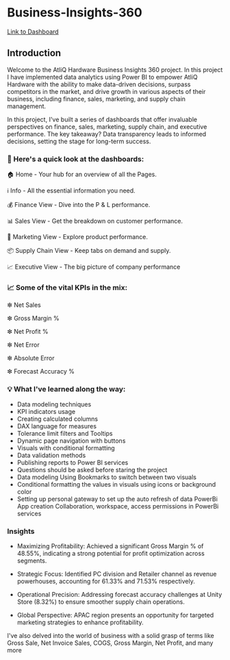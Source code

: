 # Business-Insights-360

[Link to Dashboard](https://app.powerbi.com/view?r=eyJrIjoiOTQ4MGYxMDEtZjZiYS00ZmY4LTlhNDItODY5NDBlNTQ1YzM4IiwidCI6ImM2ZTU0OWIzLTVmNDUtNDAzMi1hYWU5LWQ0MjQ0ZGM1YjJjNCJ9)

## Introduction

Welcome to the AtliQ Hardware Business Insights 360  project. In this project I have implemented data analytics using Power BI to empower AtliQ Hardware with the ability to make data-driven decisions, surpass competitors in the market, and drive growth in various aspects of their business, including finance, sales, marketing, and supply chain management.

In this project, I've built a series of dashboards that offer invaluable perspectives on finance, sales, marketing, supply chain, and executive performance. The key takeaway? Data transparency leads to informed decisions, setting the stage for long-term success.

### 📂 Here's a quick look at the dashboards:
🏠 Home - Your hub for an overview of all the Pages.

 ℹ️ Info - All the essential information you need.
 
💰 Finance View - Dive into the P & L performance.

📊 Sales View - Get the breakdown on customer performance.

🎯 Marketing View - Explore product performance.

📦 Supply Chain View - Keep tabs on demand and supply.

📈 Executive View - The big picture of company performance

 ### 📈 Some of the vital KPIs in the mix:
❇ Net Sales

❇ Gross Margin %

❇ Net Profit %

❇ Net Error

❇ Absolute Error

❇ Forecast Accuracy %

### 💡 What I've learned along the way:
+ Data modeling techniques
+ KPI indicators usage
+ Creating calculated columns
+ DAX language for measures
+ Tolerance limit filters and Tooltips
+ Dynamic page navigation with buttons
+ Visuals with conditional formatting
+ Data validation methods
+ Publishing reports to Power BI services
+ Questions should be asked before staring the project
+ Data modeling Using Bookmarks to switch between two visuals
+ Conditional formatting the values in visuals using icons or background color
+ Setting up personal gateway to set up the auto refresh of data PowerBi App creation Collaboration, workspace, access permissions in PowerBi services

### Insights

+ Maximizing Profitability:
Achieved a significant Gross Margin % of 48.55%, indicating a strong potential for profit optimization across segments.

+ Strategic Focus:
Identified PC division and Retailer channel as revenue powerhouses, accounting for 61.33% and 71.53% respectively.

+ Operational Precision:
Addressing forecast accuracy challenges at Unity Store (8.32%) to ensure smoother supply chain operations.

+ Global Perspective:
APAC region presents an opportunity for targeted marketing strategies to enhance profitability.

I've also delved into the world of business with a solid grasp of terms like Gross Sale, Net Invoice Sales, COGS, Gross Margin, Net Profit, and many more
